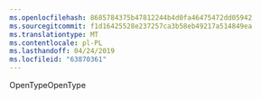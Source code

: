 ```yaml
---
ms.openlocfilehash: 8685784375b47812244b4d0fa46475472dd05942
ms.sourcegitcommit: f1d16425528e237257ca3b58eb49217a514849ea
ms.translationtype: MT
ms.contentlocale: pl-PL
ms.lasthandoff: 04/24/2019
ms.locfileid: "63870361"
---
```

<span data-ttu-id="38524-101">OpenType</span><span class="sxs-lookup"><span data-stu-id="38524-101">OpenType</span></span>
